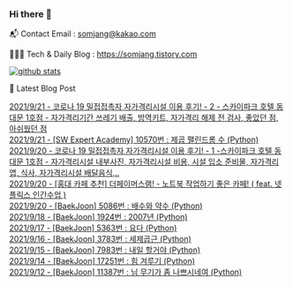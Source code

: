 ### Hi there 👋

📬  Contact Email : somjang@kakao.com

👨🏻‍💻  Tech & Daily Blog : https://somjang.tistory.com

[![github stats](https://github-readme-stats.vercel.app/api?username=SOMJANG&show_icons=true&hide_border=False)](https://somjang.tistory.com)

🤩 Latest Blog Post

[2021/9/21 - 코로나 19 밀접접촉자 자가격리시설 이용 후기! - 2 - 스카이파크 호텔 동대문 1호점 - 자가격리기간 쓰레기 배출, 방역키트, 자가격리 해제 전 검사, 좋았던 점, 아쉬웠던 점](https://somjang.tistory.com/entry/%EC%BD%94%EB%A1%9C%EB%82%98-19-%EB%B0%80%EC%A0%91%EC%A0%91%EC%B4%89%EC%9E%90-%EC%9E%90%EA%B0%80%EA%B2%A9%EB%A6%AC%EC%8B%9C%EC%84%A4-%EC%9D%B4%EC%9A%A9-%ED%9B%84%EA%B8%B0-2-%EC%8A%A4%EC%B9%B4%EC%9D%B4%ED%8C%8C%ED%81%AC-%ED%98%B8%ED%85%94-%EB%8F%99%EB%8C%80%EB%AC%B8-1%ED%98%B8%EC%A0%90-%EC%9E%90%EA%B0%80%EA%B2%A9%EB%A6%AC%EA%B8%B0%EA%B0%84-%EC%93%B0%EB%A0%88%EA%B8%B0-%EB%B0%B0%EC%B6%9C-%EB%B0%A9%EC%97%AD%ED%82%A4%ED%8A%B8-%EC%9E%90%EA%B0%80%EA%B2%A9%EB%A6%AC-%ED%95%B4%EC%A0%9C-%EC%A0%84-%EA%B2%80%EC%82%AC-%EC%A2%8B%EC%95%98%EB%8D%98-%EC%A0%90-%EB%B6%88%ED%8E%B8%ED%96%88%EB%8D%98-%EC%A0%90) <br>
[2021/9/21 - [SW Expert Academy] 10570번 : 제곱 팰린드롬 수 (Python)](https://somjang.tistory.com/entry/SW-Expert-Academy-10570%EB%B2%88-%EC%A0%9C%EA%B3%B1-%ED%8C%B0%EB%A6%B0%EB%93%9C%EB%A1%AC-%EC%88%98-Python) <br>
[2021/9/20 - 코로나 19 밀접접촉자 자가격리시설 이용 후기! - 1 -스카이파크 호텔 동대문 1호점 - 자가격리시설 내부사진, 자가격리시설 비용, 시설 입소 준비물, 자가격리앱, 식사, 자가격리시설 배달음식,..](https://somjang.tistory.com/entry/%EC%BD%94%EB%A1%9C%EB%82%98-19-%EB%B0%80%EC%A0%91%EC%A0%91%EC%B4%89%EC%9E%90-%EC%9E%90%EA%B0%80%EA%B2%A9%EB%A6%AC%EC%8B%9C%EC%84%A4-%EC%9D%B4%EC%9A%A9-%ED%9B%84%EA%B8%B0-%EC%8A%A4%EC%B9%B4%EC%9D%B4%ED%8C%8C%ED%81%AC-%ED%98%B8%ED%85%94-%EB%8F%99%EB%8C%80%EB%AC%B8-1%ED%98%B8%EC%A0%90-%EC%9E%90%EA%B0%80%EA%B2%A9%EB%A6%AC%EC%8B%9C%EC%84%A4-%EB%B9%84%EC%9A%A9-%EC%8B%9C%EC%84%A4-%EC%9E%85%EC%86%8C-%EC%A4%80%EB%B9%84%EB%AC%BC-%EC%9E%90%EA%B0%80%EA%B2%A9%EB%A6%AC%EC%95%B1-%EC%8B%9D%EC%82%AC-%ED%95%B4%EC%99%B8%EC%9E%85%EA%B5%AD%EC%9E%90) <br>
[2021/9/20 - [홍대 카페 추천] 더페이머스램! - 노트북 작업하기 좋은 카페! ( feat. 넷플릭스 인간수업 )](https://somjang.tistory.com/entry/%ED%99%8D%EB%8C%80-%EC%B9%B4%ED%8E%98-%EC%B6%94%EC%B2%9C-%EB%8D%94%ED%8E%98%EC%9D%B4%EB%A8%B8%EC%8A%A4%EB%9E%A8-%EB%85%B8%ED%8A%B8%EB%B6%81-%EC%9E%91%EC%97%85%ED%95%98%EA%B8%B0-%EC%A2%8B%EC%9D%80-%EC%B9%B4%ED%8E%98-feat-%EB%84%B7%ED%94%8C%EB%A6%AD%EC%8A%A4-%EC%9D%B8%EA%B0%84%EC%88%98%EC%97%85) <br>
[2021/9/20 - [BaekJoon] 5086번 : 배수와 약수 (Python)](https://somjang.tistory.com/entry/BaekJoon-5086%EB%B2%88-%EB%B0%B0%EC%88%98%EC%99%80-%EC%95%BD%EC%88%98-Python) <br>
[2021/9/18 - [BaekJoon] 1924번 : 2007년 (Python)](https://somjang.tistory.com/entry/BaekJoon-1924%EB%B2%88-2007%EB%85%84-Python) <br>
[2021/9/17 - [BaekJoon] 5363번 : 요다 (Python)](https://somjang.tistory.com/entry/BaekJoon-5363%EB%B2%88-%EC%9A%94%EB%8B%A4-Python) <br>
[2021/9/16 - [BaekJoon] 3783번 : 세제곱근 (Python)](https://somjang.tistory.com/entry/BaekJoon-3783%EB%B2%88-%EC%84%B8%EC%A0%9C%EA%B3%B1%EA%B7%BC-Python) <br>
[2021/9/15 - [BaekJoon] 7983번 : 내일 할거야 (Python)](https://somjang.tistory.com/entry/BaekJoon-7983%EB%B2%88-%EB%82%B4%EC%9D%BC-%ED%95%A0%EA%B1%B0%EC%95%BC-Python) <br>
[2021/9/14 - [BaekJoon] 17251번 : 힘 겨루기 (Python)](https://somjang.tistory.com/entry/BaekJoon-17251%EB%B2%88-%ED%9E%98-%EA%B2%A8%EB%A3%A8%EA%B8%B0-Python) <br>
[2021/9/12 - [BaekJoon] 11387번 : 님 무기가 좀 나쁘시네여 (Python)](https://somjang.tistory.com/entry/BaekJoon-11387%EB%B2%88-%EB%8B%98-%EB%AC%B4%EA%B8%B0%EA%B0%80-%EC%A2%80-%EB%82%98%EC%81%98%EC%8B%9C%EB%84%A4%EC%97%AC-Python) <br>
